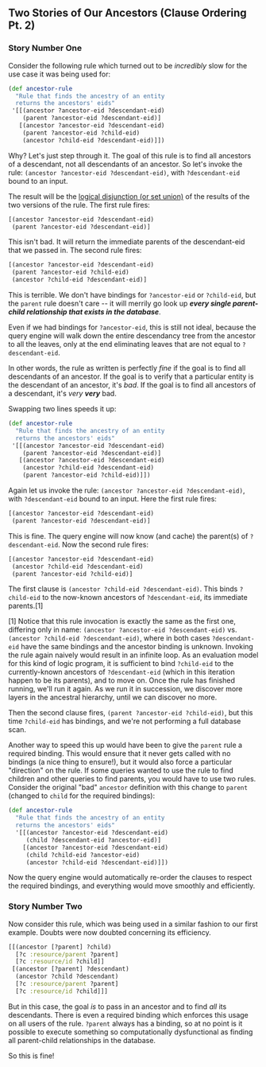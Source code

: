 ## Two Stories of Our Ancestors (Clause Ordering Pt. 2)

### Story Number One
Consider the following rule which turned out to be *incredibly* slow for the use case it was being used for:

```clojure
(def ancestor-rule
  "Rule that finds the ancestry of an entity
  returns the ancestors' eids"
 '[[(ancestor ?ancestor-eid ?descendant-eid)
    (parent ?ancestor-eid ?descendant-eid)]
   [(ancestor ?ancestor-eid ?descendant-eid)
    (parent ?ancestor-eid ?child-eid)
    (ancestor ?child-eid ?descendant-eid)]])
```

Why? Let's just step through it. The goal of this rule is to find all ancestors of a descendant, not all descendants of an ancestor. So let's invoke the rule: `(ancestor ?ancestor-eid ?descendant-eid)`, with `?descendant-eid` bound to an input.

The result will be the [logical disjunction (or set union)](https://en.wikipedia.org/wiki/Logical_disjunction) of the results of the two versions of the rule. The first rule fires:

```clojure
[(ancestor ?ancestor-eid ?descendant-eid)
 (parent ?ancestor-eid ?descendant-eid)]
 ```

This isn't bad. It will return the immediate parents of the descendant-eid that we passed in. The second rule fires:

```clojure
[(ancestor ?ancestor-eid ?descendant-eid)
 (parent ?ancestor-eid ?child-eid)
 (ancestor ?child-eid ?descendant-eid)]
  ```

This is terrible. We don't have bindings for `?ancestor-eid` or `?child-eid`, but the `parent` rule doesn't care -- it will merrily go look up _**every single parent-child relationship that exists in the database**_.

Even if we had bindings for `?ancestor-eid`, this is still not ideal, because the query engine will walk down the entire descendancy tree from the ancestor to all the leaves, only at the end eliminating leaves that are not equal to `?descendant-eid`.

In other words, the rule as written is perfectly *fine* if the goal is to find all descendants of an ancestor. If the goal is to verify that a particular entity is the descendant of an ancestor, it's *bad*. If the goal is to find all ancestors of a descendant, it's *very* __*very*__ bad.

Swapping two lines speeds it up:

```clojure
(def ancestor-rule
  "Rule that finds the ancestry of an entity
  returns the ancestors' eids"
 '[[(ancestor ?ancestor-eid ?descendant-eid)
    (parent ?ancestor-eid ?descendant-eid)]
   [(ancestor ?ancestor-eid ?descendant-eid)
    (ancestor ?child-eid ?descendant-eid)
    (parent ?ancestor-eid ?child-eid)]])
```

Again let us invoke the rule: `(ancestor ?ancestor-eid ?descendant-eid)`, with `?descendant-eid` bound to an input. Here the first rule fires:

```clojure
[(ancestor ?ancestor-eid ?descendant-eid)
 (parent ?ancestor-eid ?descendant-eid)]
 ```

This is fine. The query engine will now know (and cache) the parent(s) of `?descendant-eid`. Now the second rule fires:

```clojure
[(ancestor ?ancestor-eid ?descendant-eid)
 (ancestor ?child-eid ?descendant-eid)
 (parent ?ancestor-eid ?child-eid)]
  ```

The first clause is `(ancestor ?child-eid ?descendant-eid)`. This binds `?child-eid` to the now-known ancestors of `?descendant-eid`, its immediate parents.[1]

[1] Notice that this rule invocation is exactly the same as the first one, differing only in name: `(ancestor ?ancestor-eid ?descendant-eid)` vs. `(ancestor ?child-eid ?descendant-eid)`, where in both cases `?descendant-eid` have the same bindings and the ancestor binding is unknown. Invoking the rule again naively would result in an infinite loop. As an evaluation model for this kind of logic program, it is sufficient to bind `?child-eid` to the currently-known ancestors of `?descendant-eid` (which in this iteration happen to be its parents), and to move on. Once the rule has finished running, we'll run it again. As we run it in succession, we discover more layers in the ancestral hierarchy, until we can discover no more.

Then the second clause fires, `(parent ?ancestor-eid ?child-eid)`, but this time `?child-eid` has bindings, and we're not performing a full database scan.

Another way to speed this up would have been to give the `parent` rule a required binding. This would ensure that it never gets called with no bindings (a nice thing to ensure!), but it would also force a particular "direction" on the rule. If some queries wanted to use the rule to find children and other queries to find parents, you would have to use two rules. Consider the original "bad" `ancestor` definition with this change to `parent` (changed to `child` for the required bindings):

```clojure
(def ancestor-rule
  "Rule that finds the ancestry of an entity
  returns the ancestors' eids"
  '[[(ancestor ?ancestor-eid ?descendant-eid)
     (child ?descendant-eid ?ancestor-eid)]
    [(ancestor ?ancestor-eid ?descendant-eid)
     (child ?child-eid ?ancestor-eid)
     (ancestor ?child-eid ?descendant-eid)]])
```

Now the query engine would automatically re-order the clauses to respect the required bindings, and everything would move smoothly and efficiently.

### Story Number Two

Now consider this rule, which was being used in a similar fashion to our first example. Doubts were now doubted concerning its efficiency. 

```clojure
[[(ancestor [?parent] ?child)
  [?c :resource/parent ?parent]
  [?c :resource/id ?child]]
 [(ancestor [?parent] ?descendant)
  (ancestor ?child ?descendant)
  [?c :resource/parent ?parent]
  [?c :resource/id ?child]]]
```

But in this case, the goal *is* to pass in an ancestor and to find *all* its descendants. There is even a required binding which enforces this usage on all users of the rule. `?parent` always has a binding, so at no point is it possible to execute something so computationally dysfunctional as finding all parent-child relationships in the database.

So this is fine!